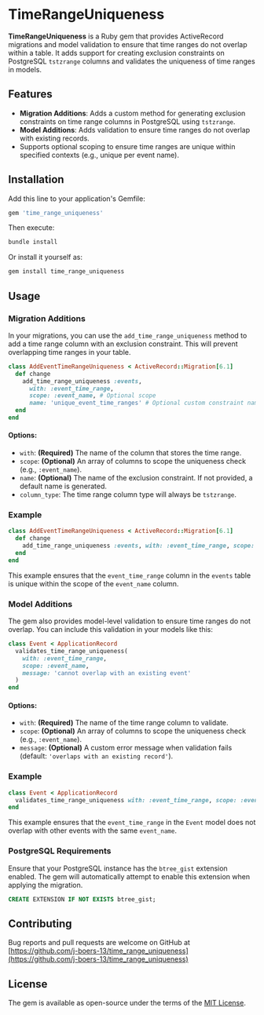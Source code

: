 # TimeRangeUniqueness

**TimeRangeUniqueness** is a Ruby gem that provides ActiveRecord migrations and model validation to ensure that time ranges do not overlap within a table. It adds support for creating exclusion constraints on PostgreSQL `tstzrange` columns and validates the uniqueness of time ranges in models.

## Features

- **Migration Additions**: Adds a custom method for generating exclusion constraints on time range columns in PostgreSQL using `tstzrange`.
- **Model Additions**: Adds validation to ensure time ranges do not overlap with existing records.
- Supports optional scoping to ensure time ranges are unique within specified contexts (e.g., unique per event name).

## Installation

Add this line to your application's Gemfile:

```ruby
gem 'time_range_uniqueness'
```

Then execute:

```bash
bundle install
```

Or install it yourself as:

```bash
gem install time_range_uniqueness
```

## Usage

### Migration Additions

In your migrations, you can use the `add_time_range_uniqueness` method to add a time range column with an exclusion constraint. This will prevent overlapping time ranges in your table.

```ruby
class AddEventTimeRangeUniqueness < ActiveRecord::Migration[6.1]
  def change
    add_time_range_uniqueness :events,
      with: :event_time_range,
      scope: :event_name, # Optional scope
      name: 'unique_event_time_ranges' # Optional custom constraint name
  end
end
```

#### Options:
- `with`: **(Required)** The name of the column that stores the time range.
- `scope`: **(Optional)** An array of columns to scope the uniqueness check (e.g., `:event_name`).
- `name`: **(Optional)** The name of the exclusion constraint. If not provided, a default name is generated.
- `column_type`: The time range column type will always be `tstzrange`.

### Example

```ruby
class AddEventTimeRangeUniqueness < ActiveRecord::Migration[6.1]
  def change
    add_time_range_uniqueness :events, with: :event_time_range, scope: :event_name
  end
end
```

This example ensures that the `event_time_range` column in the `events` table is unique within the scope of the `event_name` column.

### Model Additions

The gem also provides model-level validation to ensure time ranges do not overlap. You can include this validation in your models like this:

```ruby
class Event < ApplicationRecord
  validates_time_range_uniqueness(
    with: :event_time_range,
    scope: :event_name,
    message: 'cannot overlap with an existing event'
  )
end
```

#### Options:
- `with`: **(Required)** The name of the time range column to validate.
- `scope`: **(Optional)** An array of columns to scope the uniqueness check (e.g., `:event_name`).
- `message`: **(Optional)** A custom error message when validation fails (default: `'overlaps with an existing record'`).

### Example

```ruby
class Event < ApplicationRecord
  validates_time_range_uniqueness with: :event_time_range, scope: :event_name
end
```

This example ensures that the `event_time_range` in the `Event` model does not overlap with other events with the same `event_name`.

### PostgreSQL Requirements

Ensure that your PostgreSQL instance has the `btree_gist` extension enabled. The gem will automatically attempt to enable this extension when applying the migration.

```sql
CREATE EXTENSION IF NOT EXISTS btree_gist;
```

## Contributing

Bug reports and pull requests are welcome on GitHub at [https://github.com/j-boers-13/time_range_uniqueness](https://github.com/j-boers-13/time_range_uniqueness)

## License

The gem is available as open-source under the terms of the [MIT License](https://opensource.org/licenses/MIT).
